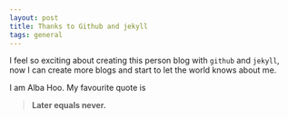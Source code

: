 ```yaml
---
layout: post
title: Thanks to Github and jekyll
tags: general
---
```


I feel so exciting about creating this person blog with `github` and `jekyll`,
now I can create more blogs and start to let the world knows about me.

I am Alba Hoo. My favourite quote is 

> **Later equals never.**

